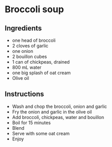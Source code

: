 # Broccoli soup

## Ingredients
- one head of broccoli
- 2 cloves of garlic
- one onion
- 2 bouillon cubes
- 1 can of chickpeas, drained
- 800 mL water
- one big splash of oat cream
- Olive oil

## Instructions
- Wash and chop the broccoli, onion and garlic
- Fry the onion and garlic in the olive oil
- Add broccoli, chickpeas, water and bouillon
- Boil for 15 minutes
- Blend
- Serve with some oat cream
- Enjoy